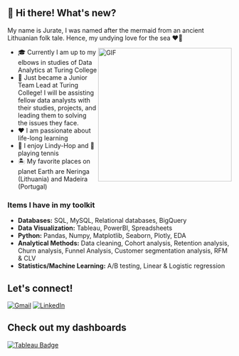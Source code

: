 ## 👋 Hi there! What's new?
<p>My name is Jurate, I was named after the mermaid from an ancient Lithuanian folk tale. Hence, my undying love for the sea ❤️🌊</p>  

<div> 
  <img src="https://media.giphy.com/media/rRRpwBEXob7HO/giphy.gif" alt="GIF" width="300" height="300" align="right">
    <ul>
      <li>🎓 Currently I am up to my elbows in studies of Data Analytics at Turing College</li>
      <li>💪 Just became a Junior Team Lead at Turing College! I will be assisting fellow data analysts with their studies, projects, and leading them to solving the issues they face.</li>
      <li>❤️ I am passionate about life-long learning</li>
      <li>💃 I enjoy Lindy-Hop and 🎾 playing tennis</li>
      <li>🏝️ My favorite places on planet Earth are Neringa (Lithuania) and Madeira (Portugal)</li>
    </ul>
  </div>

### Items I have in my toolkit

- **Databases:** SQL, MySQL, Relational databases, BigQuery
- **Data Visualization:** Tableau, PowerBI, Spreadsheets
- **Python:** Pandas, Numpy, Matplotlib, Seaborn, Plotly, EDA
- **Analytical Methods:** Data cleaning, Cohort analysis, Retention analysis, Churn analysis,
  Funnel Analysis, Customer segmentation analysis, RFM & CLV
- **Statistics/Machine Learning:** A/B testing, Linear & Logistic regression

## Let's connect!

[![Gmail](https://img.shields.io/badge/Gmail-D14836?style=for-the-badge&logo=gmail&logoColor=white)](mailto:jurate.seskaite@gmail.com)
[![LinkedIn](https://img.shields.io/badge/linkedin-%230077B5.svg?style=for-the-badge&logo=linkedin&logoColor=white)](https://www.linkedin.com/in/j%C5%ABrat%C4%97-kubilien%C4%97-802923109/)  

## Check out my dashboards  

[![Tableau Badge](https://img.shields.io/badge/Tableau-E97627?style=for-the-badge&logo=Tableau&logoColor=white)](https://public.tableau.com/app/profile/jurate.kubiliene/vizzes)


